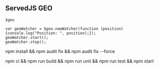 ## ServedJS GEO

    $geo

    var geoWatcher = $geo.newWatcher(function (position) {console.log("Position: ", position);});
    geoWatcher.start();
    geoWatcher.stop();

npm install && npm audit fix && npm audit fix --force


npm ci && npm run build && npm run unit && npm run test && npm start
